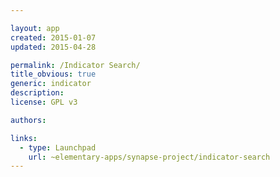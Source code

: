 ```yaml
---

layout: app
created: 2015-01-07
updated: 2015-04-28

permalink: /Indicator Search/
title_obvious: true
generic: indicator
description:
license: GPL v3

authors:

links:
  - type: Launchpad
    url: ~elementary-apps/synapse-project/indicator-search
---
```

